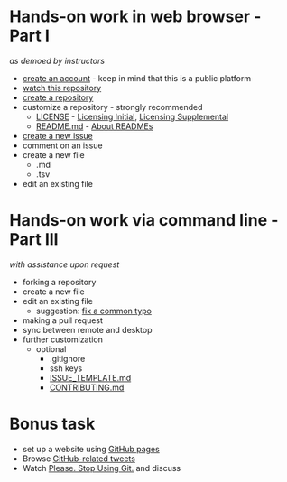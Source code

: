 # Hands-on work in web browser - Part I
*as demoed by instructors*

* [create an account](https://github.com/join) - keep in mind that this is a public platform
* [watch this repository](https://help.github.com/articles/watching-repositories/)
* [create a repository](https://help.github.com/articles/create-a-repo/)
* customize a repository - strongly recommended
    - [LICENSE](LICENSE) - [Licensing Initial](https://help.github.com/articles/licensing-a-repository/), [Licensing Supplemental](https://help.github.com/articles/adding-a-license-to-a-repository/)
    - [README.md](README.md) - [About READMEs](https://help.github.com/articles/about-readmes/)
* [create a new issue](https://help.github.com/articles/creating-an-issue/)
* comment on an issue
* create a new file
  * .md
  * .tsv
* edit an existing file


# Hands-on work via command line - Part III
*with assistance upon request*

* forking a repository
* create a new file
* edit an existing file
  - suggestion: [fix a common typo](https://github.com/search?o=desc&q=%22the+the%22&s=indexed&type=Code&utf8=%E2%9C%93)
* making a pull request
* sync between remote and desktop
* further customization
  - optional
    - .gitignore
    - ssh keys
    - [ISSUE_TEMPLATE.md](ISSUE_TEMPLATE.md)
    - [CONTRIBUTING.md](CONTRIBUTING.md)

# Bonus task

* set up a website using [GitHub pages](https://pages.github.com/)
* Browse [GitHub-related tweets](http://tweetedtimes.com/v/3939)
* Watch [Please. Stop Using Git.](https://www.youtube.com/watch?v=o4PFDKIc2fs) and discuss
